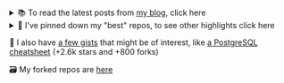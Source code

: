 
<details>
  <summary>📚 To read the latest posts from <a href="https://blog.kartones.net/">my blog</a>, click here</summary>

<!--START_SECTION:blogposts-->
* [CSS-Only dark mode in 15 lines of code](https:&#x2F;&#x2F;blog.kartones.net&#x2F;post&#x2F;css-only-dark-mode-in-15-lines-of-code&#x2F;)
* [Choose Your Own Adventure - Epub Gamebook](https:&#x2F;&#x2F;blog.kartones.net&#x2F;post&#x2F;choose-your-own-adventure-gamebook-epub&#x2F;)
* [Book Review: Ten Arguments For Deleting Your Social Media Accounts Right Now](https:&#x2F;&#x2F;blog.kartones.net&#x2F;post&#x2F;book-review-ten-arguments-deleting-social-media-accounts-now&#x2F;)
* [PBRR - Pretty Basic RSS Reader](https:&#x2F;&#x2F;blog.kartones.net&#x2F;post&#x2F;pbrr-pretty-basic-rss-reader&#x2F;)
* [Course Review: Become a Data Analyst (LinkedIn Learning)](https:&#x2F;&#x2F;blog.kartones.net&#x2F;post&#x2F;course-review-become-data-analyst-linkedin-learning&#x2F;)
<!--END_SECTION:blogposts-->

</details>

<details>
<summary>📌 I've pinned down my "best" repos, to see other highlights click here</summary>

* [pbrr](https://github.com/Kartones/pbrr): Pretty Basic RSS Reader
* [quaddicted-random-map](https://github.com/Kartones/quaddicted-random-map): Quaddicted random map launcher for Quake
* [python](https://github.com/Kartones/python): Assorted repo with experiments, tools, scripts, mini-games...
* [mindcamp-x-gym-retro](https://github.com/Kartones/mindcamp-x-gym-retro): Companion code for a reinforced learning gym-retro talk 

</details>

📝 I also have [a few gists](https://gist.github.com/Kartones?direction=desc&sort=updated) that might be of interest, like [a PostgreSQL cheatsheet](https://gist.github.com/Kartones/dd3ff5ec5ea238d4c546) (+2.6k stars and +800 forks)


🗃️ My forked repos are <a href="https://github.com/kartones-forks/">here</a>

<!--
<img src="matrix-effect.svg" width="100%" height="128">
-->
